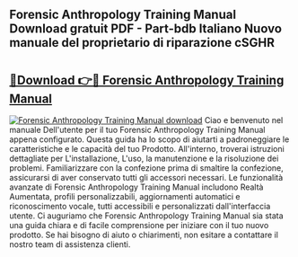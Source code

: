 ## Forensic Anthropology Training Manual Download gratuit PDF - Part-bdb Italiano Nuovo manuale del proprietario di riparazione cSGHR

# <h2><a href="http://dfc19sg.blite.top/?on=Forensic+Anthropology+Training+Manual">🔗Download 👉🔴 Forensic Anthropology Training Manual</a></h2>

[![Forensic Anthropology Training Manual download](https://i.imgur.com/lujVjoI.png)](http://dfc19sg.blite.top/?on=Forensic+Anthropology+Training+Manual)
Ciao e benvenuto nel manuale Dell'utente per il tuo Forensic Anthropology Training Manual appena configurato. Questa guida ha lo scopo di aiutarti a padroneggiare le caratteristiche e le capacità del tuo Prodotto. All'interno, troverai istruzioni dettagliate per L'installazione, L'uso, la manutenzione e la risoluzione dei problemi. Familiarizzare con la confezione prima di smaltire la confezione, assicurarsi di aver conservato tutti gli accessori necessari. Le funzionalità avanzate di Forensic Anthropology Training Manual includono Realtà Aumentata, profili personalizzabili, aggiornamenti automatici e riconoscimento vocale, tutti accessibili e personalizzati dall'interfaccia utente. Ci auguriamo che Forensic Anthropology Training Manual sia stata una guida chiara e di facile comprensione per iniziare con il tuo nuovo prodotto. Se hai bisogno di aiuto o chiarimenti, non esitare a contattare il nostro team di assistenza clienti.
